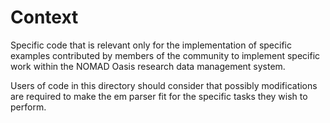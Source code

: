 # Context

Specific code that is relevant only for the implementation of specific examples
contributed by members of the community to implement specific work within
the NOMAD Oasis research data management system.

Users of code in this directory should consider that possibly modifications are
required to make the em parser fit for the specific tasks they wish to perform.
